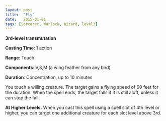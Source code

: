 ```yaml
---
layout: post
title:  "Fly"
date:   2015-01-01
tags: [Sorcerer, Warlock, Wizard, level3]
---
```


**3rd-level transmutation**

**Casting Time**: 1 action

**Range**: Touch

**Components**: V,S,M (a wing feather from any bird)

**Duration**: Concentration, up to 10 minutes

You touch a willing creature. The target gains a flying speed of 60 feet for the duration. When the spell ends, the target falls if it is still aloft, unless it can stop the fall.

**At Higher Levels.** When you cast this spell using a spell slot of 4th level or higher, you can target one additional creature for each slot level above 3rd.
